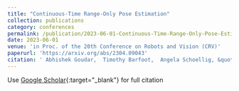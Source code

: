 ```yaml
---
title: "Continuous-Time Range-Only Pose Estimation"
collection: publications
category: conferences
permalink: /publication/2023-06-01-Continuous-Time-Range-Only-Pose-Estimation
date: 2023-06-01
venue: 'in Proc. of the 20th Conference on Robots and Vision (CRV)'
paperurl: 'https://arxiv.org/abs/2304.09043'
citation: ' Abhishek Goudar,  Timothy Barfoot,  Angela Schoellig, &quot;Continuous-Time Range-Only Pose Estimation.&quot;'
---
```

Use [Google Scholar](https://scholar.google.com/scholar?q=Continuous+Time+Range+Only+Pose+Estimation){:target="_blank"} for full citation